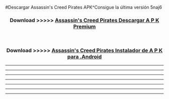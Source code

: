 #Descargar Assassin's Creed Pirates APK^Consigue la última versión 5naj6



<div align="center">
<h3>Download >>>>> <a href="https://es-sites.web.app/?es= Assassin's Creed Pirates">Assassin's Creed Pirates Descargar A P K Premium</a></h3><br>

<h3>Download >>>>> <a href="https://es-sites.web.app/?es= Assassin's Creed Pirates">Assassin's Creed Pirates Instalador de A P K para .Android</a></h3>
</div>


----------------------------------------------------------

----------------------------------------------------------

----------------------------------------------------------

----------------------------------------------------------

----------------------------------------------------------

----------------------------------------------------------

----------------------------------------------------------


